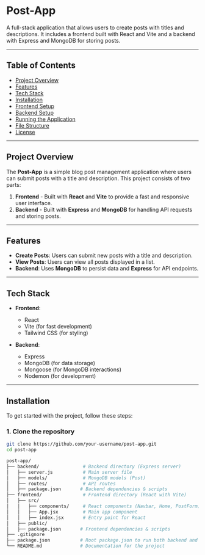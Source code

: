 # Post-App

A full-stack application that allows users to create posts with titles and descriptions. It includes a frontend built with React and Vite and a backend with Express and MongoDB for storing posts.

---

## Table of Contents

- [Project Overview](#project-overview)
- [Features](#features)
- [Tech Stack](#tech-stack)
- [Installation](#installation)
- [Frontend Setup](#frontend-setup)
- [Backend Setup](#backend-setup)
- [Running the Application](#running-the-application)
- [File Structure](#file-structure)
- [License](#license)

---

## Project Overview

The **Post-App** is a simple blog post management application where users can submit posts with a title and description. This project consists of two parts:

1. **Frontend** - Built with **React** and **Vite** to provide a fast and responsive user interface.
2. **Backend** - Built with **Express** and **MongoDB** for handling API requests and storing posts.

---

## Features

- **Create Posts**: Users can submit new posts with a title and description.
- **View Posts**: Users can view all posts displayed in a list.
- **Backend**: Uses **MongoDB** to persist data and **Express** for API endpoints.

---

## Tech Stack

- **Frontend**:
  - React
  - Vite (for fast development)
  - Tailwind CSS (for styling)
  
- **Backend**:
  - Express
  - MongoDB (for data storage)
  - Mongoose (for MongoDB interactions)
  - Nodemon (for development)

---

## Installation

To get started with the project, follow these steps:

### 1. Clone the repository

```bash
git clone https://github.com/your-username/post-app.git
cd post-app

post-app/
├── backend/                # Backend directory (Express server)
│   ├── server.js           # Main server file
│   ├── models/             # MongoDB models (Post)
│   ├── routes/             # API routes
│   ├── package.json       # Backend dependencies & scripts
├── frontend/               # Frontend directory (React with Vite)
│   ├── src/
│   │   ├── components/     # React components (Navbar, Home, PostForm)
│   │   ├── App.jsx         # Main app component
│   │   ├── index.jsx       # Entry point for React
│   ├── public/
│   ├── package.json       # Frontend dependencies & scripts
├── .gitignore
├── package.json           # Root package.json to run both backend and frontend
└── README.md              # Documentation for the project
